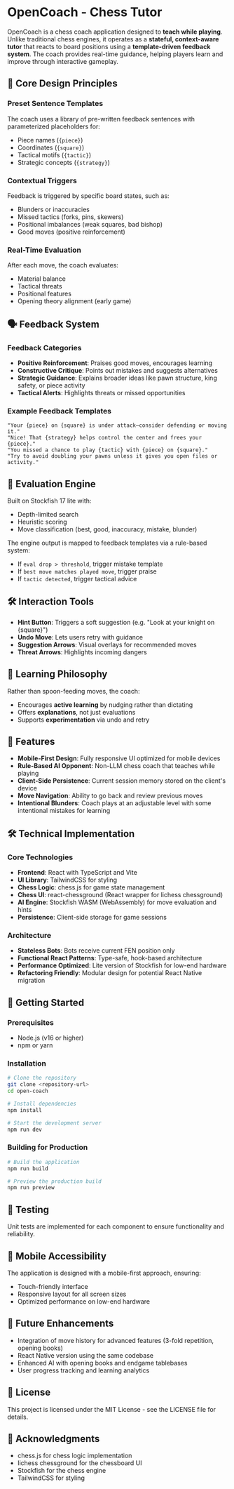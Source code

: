 # OpenCoach - Chess Tutor

OpenCoach is a chess coach application designed to **teach while playing**. Unlike traditional chess engines, it operates as a **stateful, context-aware tutor** that reacts to board positions using a **template-driven feedback system**. The coach provides real-time guidance, helping players learn and improve through interactive gameplay.

## 🎯 Core Design Principles

### Preset Sentence Templates
The coach uses a library of pre-written feedback sentences with parameterized placeholders for:
- Piece names (`{piece}`)
- Coordinates (`{square}`)
- Tactical motifs (`{tactic}`)
- Strategic concepts (`{strategy}`)

### Contextual Triggers
Feedback is triggered by specific board states, such as:
- Blunders or inaccuracies
- Missed tactics (forks, pins, skewers)
- Positional imbalances (weak squares, bad bishop)
- Good moves (positive reinforcement)

### Real-Time Evaluation
After each move, the coach evaluates:
- Material balance
- Tactical threats
- Positional features
- Opening theory alignment (early game)

## 🗣️ Feedback System

### Feedback Categories
- **Positive Reinforcement**: Praises good moves, encourages learning
- **Constructive Critique**: Points out mistakes and suggests alternatives
- **Strategic Guidance**: Explains broader ideas like pawn structure, king safety, or piece activity
- **Tactical Alerts**: Highlights threats or missed opportunities

### Example Feedback Templates
```text
"Your {piece} on {square} is under attack—consider defending or moving it."
"Nice! That {strategy} helps control the center and frees your {piece}."
"You missed a chance to play {tactic} with {piece} on {square}."
"Try to avoid doubling your pawns unless it gives you open files or activity."
```

## 🧮 Evaluation Engine

Built on Stockfish 17 lite with:
- Depth-limited search
- Heuristic scoring
- Move classification (best, good, inaccuracy, mistake, blunder)

The engine output is mapped to feedback templates via a rule-based system:
- If `eval drop > threshold`, trigger mistake template
- If `best move matches played move`, trigger praise
- If `tactic detected`, trigger tactical advice

## 🛠️ Interaction Tools

- **Hint Button**: Triggers a soft suggestion (e.g. "Look at your knight on {square}")
- **Undo Move**: Lets users retry with guidance
- **Suggestion Arrows**: Visual overlays for recommended moves
- **Threat Arrows**: Highlights incoming dangers

## 🧪 Learning Philosophy

Rather than spoon-feeding moves, the coach:
- Encourages **active learning** by nudging rather than dictating
- Offers **explanations**, not just evaluations
- Supports **experimentation** via undo and retry

## 📱 Features

- **Mobile-First Design**: Fully responsive UI optimized for mobile devices
- **Rule-Based AI Opponent**: Non-LLM chess coach that teaches while playing
- **Client-Side Persistence**: Current session memory stored on the client's device
- **Move Navigation**: Ability to go back and review previous moves
- **Intentional Blunders**: Coach plays at an adjustable level with some intentional mistakes for learning

## 🛠 Technical Implementation

### Core Technologies
- **Frontend**: React with TypeScript and Vite
- **UI Library**: TailwindCSS for styling
- **Chess Logic**: chess.js for game state management
- **Chess UI**: react-chessground (React wrapper for lichess chessground)
- **AI Engine**: Stockfish WASM (WebAssembly) for move evaluation and hints
- **Persistence**: Client-side storage for game sessions

### Architecture
- **Stateless Bots**: Bots receive current FEN position only
- **Functional React Patterns**: Type-safe, hook-based architecture
- **Performance Optimized**: Lite version of Stockfish for low-end hardware
- **Refactoring Friendly**: Modular design for potential React Native migration

## 🚀 Getting Started

### Prerequisites
- Node.js (v16 or higher)
- npm or yarn

### Installation
```bash
# Clone the repository
git clone <repository-url>
cd open-coach

# Install dependencies
npm install

# Start the development server
npm run dev
```

### Building for Production
```bash
# Build the application
npm run build

# Preview the production build
npm run preview
```

## 🧪 Testing

Unit tests are implemented for each component to ensure functionality and reliability.

## 📱 Mobile Accessibility

The application is designed with a mobile-first approach, ensuring:
- Touch-friendly interface
- Responsive layout for all screen sizes
- Optimized performance on low-end hardware

## 🔄 Future Enhancements

- Integration of move history for advanced features (3-fold repetition, opening books)
- React Native version using the same codebase
- Enhanced AI with opening books and endgame tablebases
- User progress tracking and learning analytics

## 📄 License

This project is licensed under the MIT License - see the LICENSE file for details.

## 🙌 Acknowledgments

- chess.js for chess logic implementation
- lichess chessground for the chessboard UI
- Stockfish for the chess engine
- TailwindCSS for styling
